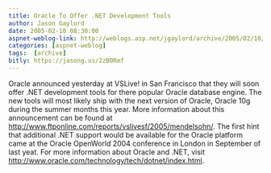 ```yaml
---
title: Oracle To Offer .NET Development Tools
author: Jason Gaylord
date: 2005-02-10 08:30:00
aspnet-weblog-link: http://weblogs.asp.net/jgaylord/archive/2005/02/10/370410.aspx
categories: [aspnet-weblog]
tags:  [archive]
bitly: https://jasong.us/2zB0Rmf
---
```


Oracle announced yesterday at VSLive! in San Francisco that they will soon offer .NET development tools for there popular Oracle database engine. The new tools will most likely ship with the next version of Oracle, Oracle 10g during the summer months this year. More information about this announcement can be found at http://www.ftponline.com/reports/vslivesf/2005/mendelsohn/. The first hint that additional .NET support would be available for the Oracle platform came at the Oracle OpenWorld 2004 conference in London in September of last yeat. For more information about Oracle and .NET, visit http://www.oracle.com/technology/tech/dotnet/index.html.